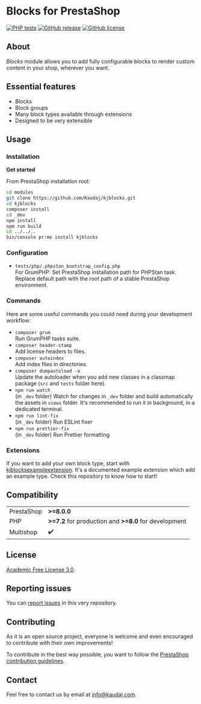 <!-- <h1 align="center"><img src="/views/img/logo.png" alt="Blocks" width="500"></h1> -->

# Blocks for PrestaShop

[![PHP tests](https://github.com/Kaudaj/kjblocks/actions/workflows/php.yml/badge.svg)](https://github.com/Kaudaj/kjblocks/actions/workflows/php.yml)
[![GitHub release](https://img.shields.io/github/release/Kaudaj/kjblocks.svg)](https://GitHub.com/Kaudaj/kjblocks/releases/)
[![GitHub license](https://img.shields.io/github/license/Kaudaj/kjblocks)](https://github.com/Kaudaj/kjblocks/LICENSE.md)

## About

*Blocks* module allows you to add fully configurable blocks to render custom content in your shop, wherever you want.

## Essential features

- Blocks
- Block groups
- Many block types available through extensions
- Designed to be very extensible

## Usage

### Installation

**Get started**

From PrestaShop installation root:

```bash
cd modules
git clone https://github.com/Kaudaj/kjblocks.git
cd kjblocks
composer install
cd _dev
npm install
npm run build
cd ../../..
bin/console pr:mo install kjblocks
```

### Configuration

- `tests/php/.phpstan_bootstrap_config.php`<br>
For GrumPHP: Set PrestaShop installation path for PHPStan task.<br>
Replace default path with the root path of a stable PrestaShop environment.

### Commands

Here are some useful commands you could need during your development workflow:

- `composer grum`<br>
Run GrumPHP tasks suite.
- `composer header-stamp`<br>
Add license headers to files.
- `composer autoindex`<br>
Add index files in directories.
- `composer dumpautoload -a`<br>
Update the autoloader when you add new classes in a classmap package (`src` and `tests` folder here).
- `npm run watch`<br>
  (in `_dev` folder) Watch for changes in `_dev` folder and build automatically the assets in `views` folder. It's recommended to run it in background, in a dedicated terminal.
- `npm run lint-fix`<br>
  (in `_dev` folder) Run ESLint fixer
- `npm run prettier-fix`<br>
  (in `_dev` folder) Run Prettier formatting

### Extensions

If you want to add your own block type, start with [kjblocksexampleextension][example-extension].
It's a documented example extension which add an example type. Check this repository to know how to start!

## Compatibility

|     |     |
| --- | --- |
| PrestaShop | **>=8.0.0** |
| PHP        | **>=7.2** for production and **>=8.0** for development |
| Multishop | :heavy_check_mark: |

## License

[Academic Free License 3.0][afl-3.0].

## Reporting issues

You can [report issues][report-issue] in this very repository.

## Contributing

As it is an open source project, everyone is welcome and even encouraged to contribute with their own improvements!

To contribute in the best way possible, you want to follow the [PrestaShop contribution guidelines][contribution-guidelines].

## Contact

Feel free to contact us by email at info@kaudaj.com.

[report-issue]: https://github.com/Kaudaj/kjblocks/issues/new/choose
[prestashop]: https://www.prestashop.com/
[contribution-guidelines]: https://devdocs.prestashop.com/1.7/contribute/contribution-guidelines/project-modules/
[afl-3.0]: https://opensource.org/licenses/AFL-3.0
[example-extension]: https://github.com/Kaudaj/kjblocksexampleextension
